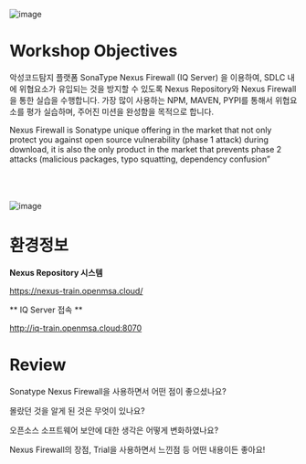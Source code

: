 ![image](https://user-images.githubusercontent.com/112323612/199888791-2a6e6c20-1f96-4b1c-9a87-8c1bb36a83b3.png)


# Workshop Objectives
악성코드탐지 플랫폼 SonaType Nexus Firewall (IQ Server) 을 이용하여, SDLC 내에 위협요소가 유입되는 것을 방지할 수 있도록 Nexus Repository와 Nexus Firewall을 통한 실습을 수행합니다. 가장 많이 사용하는 NPM, MAVEN, PYPI를 통해서 위협요소를 평가 실습하며, 주어진 미션을 완성함을 목적으로 합니다.

Nexus Firewall is Sonatype unique offering in the market that not only protect you against open source vulnerability (phase 1 attack) during download, it is also the only product in the market that prevents phase 2 attacks (malicious packages, typo squatting, dependency confusion”<br/><br/><br/><br/>

![image](../img/timetable.jpg)

# 환경정보
**Nexus Repository 시스템**

https://nexus-train.openmsa.cloud/ 

** IQ Server 접속 **

http://iq-train.openmsa.cloud:8070


# Review
Sonatype Nexus Firewall을 사용하면서 어떤 점이 좋으셨나요? 

몰랐던 것을 알게 된 것은 무엇이 있나요?

오픈소스 소프트웨어 보안에 대한 생각은 어떻게 변화하였나요? 

Nexus Firewall의 장점, Trial을 사용하면서 느낀점 등 어떤 내용이든 좋아요!

